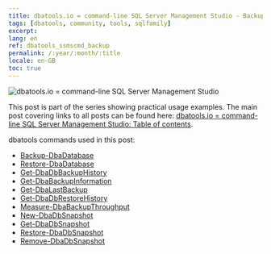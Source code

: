 ```yaml
---
title: dbatools.io = command-line SQL Server Management Studio - Backup-Restore
tags: [dbatools, community, tools, sqlfamily]
excerpt: 
lang: en
ref: dbatools_ssmscmd_backup
permalink: /:year/:month/:title
locale: en-GB
toc: true
---
```

![dbatools.io = command-line SQL Server Management Studio](dbatools_ssmscmd.png)

This post is part of the series showing practical usage examples. The main post covering links to all posts can be found here: [dbatools.io = command-line SQL Server Management Studio: Table of contents](https://www.bronowski.it/blog/2020/06/dbatools-io-command-line-sql-server-management-studio-table-of-contents/).

dbatools commands used in this post:

* [Backup-DbaDatabase]()
* [Restore-DbaDatabase]()
* [Get-DbaDbBackupHistory]()
* [Get-DbaBackupInformation]()
* [Get-DbaLastBackup]()
* [Get-DbaDbRestoreHistory]()
* [Measure-DbaBackupThroughput]()
* [New-DbaDbSnapshot]()
* [Get-DbaDbSnapshot]()
* [Restore-DbaDbSnapshot]()
* [Remove-DbaDbSnapshot]()